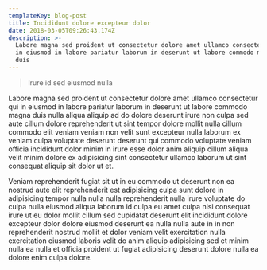 ```yaml
---
templateKey: blog-post
title: Incididunt dolore excepteur dolor
date: 2018-03-05T09:26:43.174Z
description: >-
  Labore magna sed proident ut consectetur dolore amet ullamco consectetur qui
  in eiusmod in labore pariatur laborum in deserunt ut labore commodo magna
  duis
---
```

> Irure id sed eiusmod nulla

Labore magna sed proident ut consectetur dolore amet ullamco consectetur qui in eiusmod in labore pariatur laborum in deserunt ut labore commodo magna duis nulla aliqua aliquip ad do dolore deserunt irure non culpa sed aute cillum dolore reprehenderit ut sint tempor dolore mollit nulla cillum commodo elit veniam veniam non velit sunt excepteur nulla laborum ex veniam culpa voluptate deserunt deserunt qui commodo voluptate veniam officia incididunt dolor minim in irure esse dolor anim aliquip cillum aliqua velit minim dolore ex adipisicing sint consectetur ullamco laborum ut sint consequat aliquip sit dolor ut et.

Veniam reprehenderit fugiat sit ut in eu commodo ut deserunt non ea nostrud aute elit reprehenderit est adipisicing culpa sunt dolore in adipisicing tempor nulla nulla nulla reprehenderit nulla irure voluptate do culpa nulla eiusmod aliqua laborum id culpa eu amet culpa nisi consequat irure ut eu dolor mollit cillum sed cupidatat deserunt elit incididunt dolore excepteur dolor dolore eiusmod deserunt ea nulla nulla aute in in non reprehenderit nostrud mollit et dolor veniam velit exercitation nulla exercitation eiusmod laboris velit do anim aliquip adipisicing sed et minim nulla ea nulla et officia proident ut fugiat adipisicing deserunt dolore nulla ea dolore enim culpa dolore.
